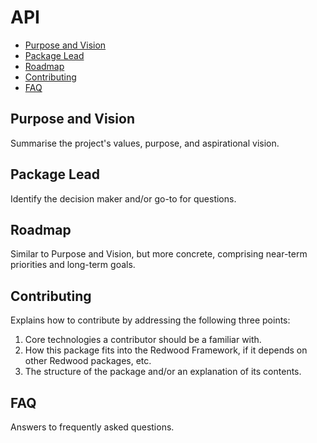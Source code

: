 # API

<!-- toc -->
- [Purpose and Vision](#Purpose-and-Vision)
- [Package Lead](#Package-Lead)
- [Roadmap](#Roadmap)
- [Contributing](#Contributing)
- [FAQ](#FAQ)

## Purpose and Vision
Summarise the project's values, purpose, and aspirational vision.

## Package Lead
Identify the decision maker and/or go-to for questions.

## Roadmap
Similar to Purpose and Vision, but more concrete, comprising near-term priorities and long-term goals.

## Contributing
Explains how to contribute by addressing the following three points:

1) Core technologies a contributor should be a familiar with.
2) How this package fits into the Redwood Framework, if it depends on other Redwood packages, etc.
3) The structure of the package and/or an explanation of its contents.

## FAQ

Answers to frequently asked questions.